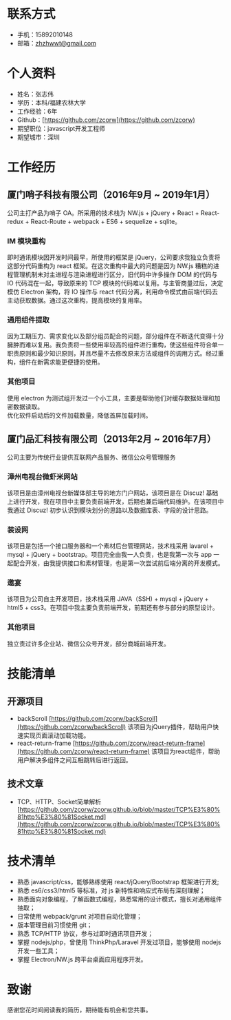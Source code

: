 # 联系方式
* 手机：15892010148
* 邮箱：zhzhwwt@gmail.com

# 个人资料
* 姓名：张志伟
* 学历：本科/福建农林大学
* 工作经验：6年
* Github：[https://github.com/zcorw](https://github.com/zcorw)
* 期望职位：javascript开发工程师
* 期望城市：深圳

# 工作经历
## 厦门哨子科技有限公司（2016年9月 ~ 2019年1月）
公司主打产品为哨子 OA。所采用的技术栈为 NW.js + jQuery + React + React-redux + React-Route + webpack + ES6 + sequelize + sqlite。

### IM 模块重构
即时通讯模块因开发时间最早，所使用的框架是 jQuery，公司要求我独立负责将这部分代码重构为 react 框架。在这次重构中最大的问题是因为 NW.js 糟糕的进程管理机制未对主进程与渲染进程进行区分，旧代码中许多操作 DOM 的代码与 IO 代码混在一起，导致原来的 TCP 模块的代码难以复用。与主管商量过后，决定模仿 Electron 架构，将 IO 操作与 react 代码分离，利用命令模式由前端代码去主动获取数据。通过这次重构，提高模块的复用率。

### 通用组件提取
因为工期压力、需求变化以及部分组员配合的问题，部分组件在不断迭代变得十分臃肿而难以复用。我负责将一些使用率较高的组件进行重构，使这些组件符合单一职责原则和最少知识原则，并且尽量不去修改原来方法或组件的调用方式。经过重构，组件在新需求能更便捷的使用。

### 其他项目
使用 electron 为测试组开发过一个小工具，主要是帮助他们对缓存数据处理和加密数据读取。  
优化软件启动后的文件加载数量，降低首屏加载时间。

## 厦门品汇科技有限公司（2013年2月 ~ 2016年7月）
公司主要为传统行业提供互联网产品服务、微信公众号管理服务

### 漳州电视台微虾米网站
该项目是由漳州电视台新媒体部主导的地方门户网站，该项目是在 Discuz! 基础上进行开发，我在项目中主要负责前端开发，后期也兼后端代码维护。在该项目中我通过 Discuz! 初步认识到模块划分的思路以及数据库表、字段的设计思路。

### 装设网
该项目是包括一个接口服务器和一个素材后台管理网站，技术栈采用 lavarel + mysql + jQuery + bootstrap。项目完全由我一人负责，也是我第一次与 app 一起配合开发，由我提供接口和素材管理，也是第一次尝试前后端分离的开发模式。

### 邀宴
该项目为公司自主开发项目，技术栈采用 JAVA（SSH) + mysql + jQuery + html5 + css3。在项目中我主要负责前端开发，前期还有参与部分的原型设计。

### 其他项目
独立责过许多企业站、微信公众号开发，部分商城前端开发。

# 技能清单
## 开源项目
* backScroll [https://github.com/zcorw/backScroll](https://github.com/zcorw/backScroll) 该项目为jQuery插件，帮助用户快速实现页面滚动加载功能。
* react-return-frame [https://github.com/zcorw/react-return-frame](https://github.com/zcorw/react-return-frame) 该项目为react组件，帮助用户解决多组件之间互相跳转后进行返回。

## 技术文章
* TCP、HTTP、Socket简单解析 [https://github.com/zcorw/zcorw.github.io/blob/master/TCP%E3%80%81http%E3%80%81Socket.md](https://github.com/zcorw/zcorw.github.io/blob/master/TCP%E3%80%81http%E3%80%81Socket.md)

# 技术清单
* 熟悉 javascript/css，能够熟练使用 react/jQuery/Bootstrap 框架进行开发;
* 熟悉 es6/css3/html5 等标准，对 js 新特性和响应式布局有深刻理解；
* 熟悉面向对象编程，了解函数式编程，熟悉常用的设计模式，擅长对通用组件抽取；
* 日常使用 webpack/grunt 对项目自动化管理；
* 版本管理目前习惯使用 git；
* 熟悉 TCP/HTTP 协议，参与过即时通讯项目开发；
* 掌握 nodejs/php，曾使用 ThinkPhp/Laravel 开发过项目，能够使用 nodejs 开发一些工具；
* 掌握 Electron/NW.js 跨平台桌面应用程序开发。

# 致谢
感谢您花时间阅读我的简历，期待能有机会和您共事。

